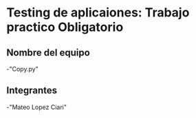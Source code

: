 # Testing de aplicaiones: Trabajo practico Obligatorio

 ## Nombre del equipo
 -"Copy.py"

 ## Integrantes
 -"Mateo Lopez Ciari"
